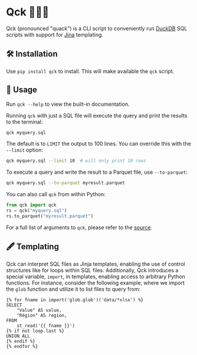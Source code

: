 # Qck 🦆👩‍💻

Qck (pronounced "quack") is a CLI script to conveniently run
[DuckDB](https://duckdb.org/) SQL scripts with support for
[Jina](https://jinja.palletsprojects.com/) templating.

## 🛠️ Installation

Use `pip install qck` to install.  This will make available the `qck`
script.

## 🚀 Usage

Run `qck --help` to view the built-in documentation.

Running `qck` with just a SQL file will execute the query and print
the results to the terminal:

```bash
qck myquery.sql
```

The default is to `LIMIT` the output to 100 lines.  You can override
this with the `--limit` option:

```bash
qck myquery.sql --limit 10  # will only print 10 rows
```

To execute a query and write the result to a Parquet file, use
`--to-parquet`:

```bash
qck myquery.sql --to-parquet myresult.parquet
```

You can also call `qck` from within Python:

```python
from qck import qck
rs = qck("myquery.sql")
rs.to_parquet("myresult.parquet")
```

For a full list of arguments to `qck`, please refer to the
[source](qck.py).

## 🖋️ Templating

Qck can interpret SQL files as Jinja templates, enabling the use of
control structures like for loops within SQL files. Additionally, Qck
introduces a special variable, `import`, in templates, enabling access
to arbitrary Python functions. For instance, consider the following
example, where we import the `glob` function and utilize it to list
files to query from:

```jinja
{% for fname in import('glob.glob')('data/*xlsx') %}
SELECT
    "Value" AS value,
    "Région" AS region,
FROM
    st_read('{{ fname }}')
{% if not loop.last %}
UNION ALL
{% endif %}
{% endfor %}
```
